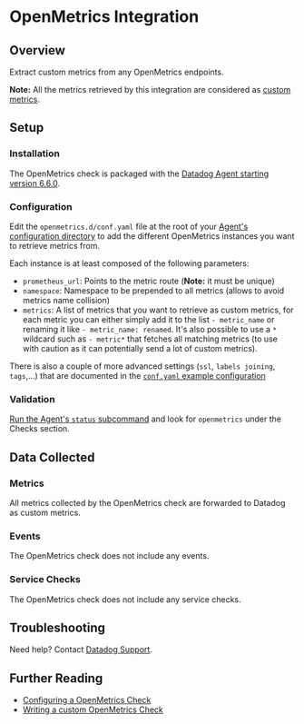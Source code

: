 # OpenMetrics Integration

## Overview

Extract custom metrics from any OpenMetrics endpoints.

**Note:** All the metrics retrieved by this integration are considered as [custom metrics][1].

## Setup

### Installation

The OpenMetrics check is packaged with the [Datadog Agent starting version 6.6.0][2].

### Configuration

Edit the `openmetrics.d/conf.yaml` file at the root of your [Agent's configuration directory][3] to add the different OpenMetrics instances you want to retrieve metrics from.

Each instance is at least composed of the following parameters:

* `prometheus_url`: Points to the metric route (**Note:** it must be unique)
* `namespace`: Namespace to be prepended to all metrics (allows to avoid metrics name collision)
* `metrics`: A list of metrics that you want to retrieve as custom metrics, for each metric you can either simply add it to the list `- metric_name` or renaming it like `- metric_name: renamed`. It's also possible to use a `*` wildcard such as `- metric*` that fetches all matching metrics (to use with caution as it can potentially send a lot of custom metrics).

There is also a couple of more advanced settings (`ssl`, `labels joining`, `tags`,...) that are documented in the [`conf.yaml` example configuration][4]

### Validation

[Run the Agent's `status` subcommand][5] and look for `openmetrics` under the Checks section.

## Data Collected
### Metrics

All metrics collected by the OpenMetrics check are forwarded to Datadog as custom metrics.

### Events

The OpenMetrics check does not include any events.

### Service Checks

The OpenMetrics check does not include any service checks.

## Troubleshooting

Need help? Contact [Datadog Support][6].

## Further Reading

* [Configuring a OpenMetrics Check][7]
* [Writing a custom OpenMetrics Check][8]

[1]: https://docs.datadoghq.com/developers/metrics/custom_metrics
[2]: https://app.datadoghq.com/account/settings#agent
[3]: https://docs.datadoghq.com/agent/faq/agent-configuration-files/#agent-configuration-directory
[4]: https://docs.datadoghq.com/agent/openmetrics
[5]: https://docs.datadoghq.com/agent/faq/agent-status-and-information
[6]: https://docs.datadoghq.com/help
[7]: https://docs.datadoghq.com/agent/openmetrics
[8]: https://docs.datadoghq.com/developers/openmetrics
